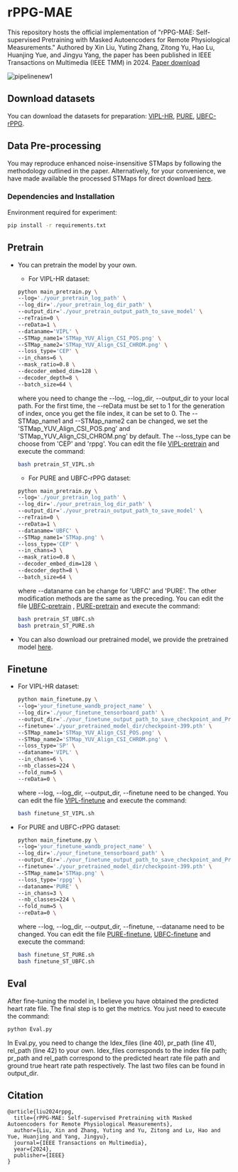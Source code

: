 # rPPG-MAE

This repository hosts the official implementation of "rPPG-MAE: Self-supervised Pretraining with Masked Autoencoders for Remote Physiological Measurements." Authored by Xin Liu, Yuting Zhang, Zitong Yu, Hao Lu, Huanjing Yue, and Jingyu Yang, the paper has been published in IEEE Transactions on Multimedia (IEEE TMM) in 2024. [Paper download](https://arxiv.org/abs/2306.02301)

![pipelinenew1](https://github.com/keke-nice/rPPG-MAE/assets/83239988/0403c8eb-c2e6-4503-8824-74295720edc1)

## Download datasets

You can download the datasets for preparation: [VIPL-HR](https://vipl.ict.ac.cn/resources/databases/201811/t20181129_32716.html), [PURE](https://www.tu-ilmenau.de/en/university/departments/department-of-computer-science-and-automation/profile/institutes-and-groups/institute-of-computer-and-systems-engineering/group-for-neuroinformatics-and-cognitive-robotics/data-sets-code/pulse-rate-detection-dataset-pure), [UBFC-rPPG](https://sites.google.com/view/ybenezeth/ubfcrppg).

## Data Pre-processing

You may reproduce enhanced noise-insensitive STMaps by following the methodology outlined in the paper. Alternatively, for your convenience, we have made available the processed STMaps for direct download  [here](https://github.com/keke-nice/rPPG-MAE/blob/main/Data/get_STMap.txt). 

### Dependencies and Installation

Environment required for experiment:

```sh
pip install -r requirements.txt
```

## Pretrain

- You can pretrain the model by your own.

  - For VIPL-HR dataset:

  ```sh
  python main_pretrain.py \ 
  --log='./your_pretrain_log_path' \
  --log_dir='./your_pretrain_log_dir_path' \
  --output_dir='./your_pretrain_output_path_to_save_model' \
  --reTrain=0 \
  --reData=1 \
  --dataname='VIPL' \
  --STMap_name1='STMap_YUV_Align_CSI_POS.png' \
  --STMap_name2='STMap_YUV_Align_CSI_CHROM.png' \
  --loss_type='CEP' \
  --in_chans=6 \
  --mask_ratio=0.8 \
  --decoder_embed_dim=128 \
  --decoder_depth=8 \
  --batch_size=64 \
  ```

  where you need to change the --log, --log_dir, --output_dir to your local path. For the first time, the --reData must be set to 1 for the generation of index, once you get the file index, it can be set to 0. The  --STMap_name1 and  --STMap_name2 can be changed, we set the 'STMap_YUV_Align_CSI_POS.png' and 'STMap_YUV_Align_CSI_CHROM.png' by default. The --loss_type can be choose from 'CEP' and 'rppg'. You can edit the file [VIPL-pretrain](https://github.com/keke-nice/rPPG-MAE/blob/main/pretrain_ST_VIPL.sh) and execute the command:

  ```sh
  bash pretrain_ST_VIPL.sh
  ```

  - For PURE and UBFC-rPPG dataset:

  ```sh
  python main_pretrain.py \ 
  --log='./your_pretrain_log_path' \
  --log_dir='./your_pretrain_log_dir_path' \
  --output_dir='./your_pretrain_output_path_to_save_model' \
  --reTrain=0 \
  --reData=1 \
  --dataname='UBFC' \
  --STMap_name1='STMap.png' \
  --loss_type='CEP' \
  --in_chans=3 \
  --mask_ratio=0.8 \
  --decoder_embed_dim=128 \
  --decoder_depth=8 \
  --batch_size=64 \
  ```

  where --dataname can be change for 'UBFC' and 'PURE'. The other modification methods are the same as the preceding. You can edit the file [UBFC-pretrain](https://github.com/keke-nice/rPPG-MAE/blob/main/pretrain_ST_UBFC.sh) , [PURE-pretrain](https://github.com/keke-nice/rPPG-MAE/blob/main/pretrain_ST_PURE.sh) and execute the command:

  ```sh
  bash pretrain_ST_UBFC.sh
  bash pretrain_ST_PURE.sh
  ```

- You can also download our pretrained model, we provide the pretrained model [here](https://github.com/keke-nice/rPPG-MAE/tree/main/pretrained_model).

## Finetune

- For VIPL-HR dataset:

  ```sh
  python main_finetune.py \
  --log='your_finetune_wandb_project_name' \
  --log_dir='./your_finetune_tensorboard_path' \
  --output_dir='./your_finetune_output_path_to_save_checkpoint_and_Predicted_HR'\
  --finetune='./your_pretrained_model_dir/checkpoint-399.pth' \
  --STMap_name1='STMap_YUV_Align_CSI_POS.png' \
  --STMap_name2='STMap_YUV_Align_CSI_CHROM.png' \
  --loss_type='SP' \
  --dataname='VIPL' \
  --in_chans=6 \
  --nb_classes=224 \
  --fold_num=5 \
  --reData=0 \
  ```

  where --log, --log_dir, --output_dir, --finetune need to be changed. You can edit the file [VIPL-finetune](https://github.com/keke-nice/rPPG-MAE/blob/main/finetune_ST_VIPL.sh) and execute the command:

  ```sh
  bash finetune_ST_VIPL.sh
  ```

- For PURE and UBFC-rPPG dataset:

  ```sh
  python main_finetune.py \
  --log='your_finetune_wandb_project_name' \
  --log_dir='./your_finetune_tensorboard_path' \
  --output_dir='./your_finetune_output_path_to_save_checkpoint_and_Predicted_HR' \
  --finetune='./your_pretrained_model_dir/checkpoint-399.pth' \
  --STMap_name1='STMap.png' \
  --loss_type='rppg' \
  --dataname='PURE' \
  --in_chans=3 \
  --nb_classes=224 \
  --fold_num=5 \
  --reData=0 \
  ```

  where --log, --log_dir, --output_dir, --finetune, --dataname need to be changed. You can edit the file [PURE-finetune](https://github.com/keke-nice/rPPG-MAE/blob/main/finetune_ST_PURE.sh), [UBFC-finetune](https://github.com/keke-nice/rPPG-MAE/blob/main/finetune_ST_UBFC.sh) and execute the command:

  ```sh
  bash finetune_ST_PURE.sh
  bash finetune_ST_UBFC.sh
  ```

## Eval

After fine-tuning the model in, I believe you have obtained the predicted heart rate file. The final step is to get the metrics. You just need to execute the command:

```sh
python Eval.py
```

In Eval.py, you need to change the Idex_files (line 40), pr_path (line 41), rel_path (line 42) to your own. Idex_files corresponds to the index file path; pr_path and rel_path correspond to the predicted heart rate file path and ground true heart rate path respectively. The last two files can be found in output_dir.

## Citation

```
@article{liu2024rppg,
  title={rPPG-MAE: Self-supervised Pretraining with Masked Autoencoders for Remote Physiological Measurements},
  author={Liu, Xin and Zhang, Yuting and Yu, Zitong and Lu, Hao and Yue, Huanjing and Yang, Jingyu},
  journal={IEEE Transactions on Multimedia},
  year={2024},
  publisher={IEEE}
}
```

